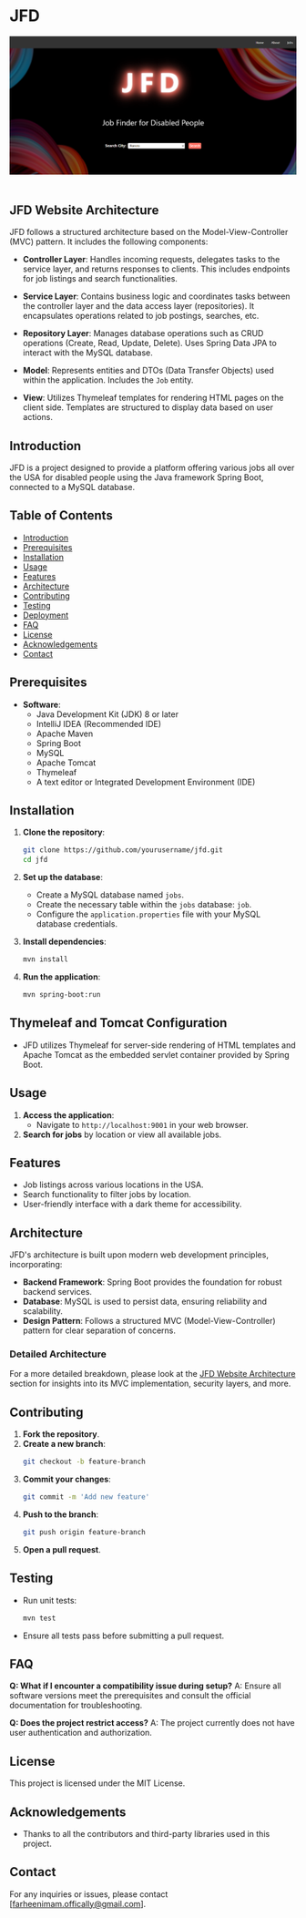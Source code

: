 # JFD
<p align="center">
 <img src="image.png">
 <br>
 <br>
</p>

## JFD Website Architecture

JFD follows a structured architecture based on the Model-View-Controller (MVC) pattern. It includes the following components:

* **Controller Layer**: Handles incoming requests, delegates tasks to the service layer, and returns responses to clients. This includes endpoints for job listings and search functionalities.

* **Service Layer**: Contains business logic and coordinates tasks between the controller layer and the data access layer (repositories). It encapsulates operations related to job postings, searches, etc.

* **Repository Layer**: Manages database operations such as CRUD operations (Create, Read, Update, Delete). Uses Spring Data JPA to interact with the MySQL database.

* **Model**: Represents entities and DTOs (Data Transfer Objects) used within the application. Includes the `Job` entity.

* **View**: Utilizes Thymeleaf templates for rendering HTML pages on the client side. Templates are structured to display data based on user actions.

## Introduction
JFD is a project designed to provide a platform offering various jobs all over the USA for disabled people using the Java framework Spring Boot, connected to a MySQL database.

## Table of Contents
* [Introduction](#introduction)
* [Prerequisites](#prerequisites)
* [Installation](#installation)
* [Usage](#usage)
* [Features](#features)
* [Architecture](#architecture)
* [Contributing](#contributing)
* [Testing](#testing)
* [Deployment](#deployment)
* [FAQ](#faq)
* [License](#license)
* [Acknowledgements](#acknowledgements)
* [Contact](#contact)

## Prerequisites
- **Software**:
  - Java Development Kit (JDK) 8 or later
  - IntelliJ IDEA (Recommended IDE)
  - Apache Maven
  - Spring Boot
  - MySQL
  - Apache Tomcat
  - Thymeleaf
  - A text editor or Integrated Development Environment (IDE)

## Installation
1. **Clone the repository**:
    ```bash
    git clone https://github.com/yourusername/jfd.git
    cd jfd
    ```
2. **Set up the database**:
    - Create a MySQL database named `jobs`.
    - Create the necessary table within the `jobs` database: `job`.
    - Configure the `application.properties` file with your MySQL database credentials.

3. **Install dependencies**:
    ```bash
    mvn install
    ```
4. **Run the application**:
    ```bash
    mvn spring-boot:run
    ```

## Thymeleaf and Tomcat Configuration
* JFD utilizes Thymeleaf for server-side rendering of HTML templates and Apache Tomcat as the embedded servlet container provided by Spring Boot.

## Usage
1. **Access the application**:
    - Navigate to `http://localhost:9001` in your web browser.
2. **Search for jobs** by location or view all available jobs.

## Features
* Job listings across various locations in the USA.
* Search functionality to filter jobs by location.
* User-friendly interface with a dark theme for accessibility.

## Architecture

JFD's architecture is built upon modern web development principles, incorporating:

* **Backend Framework**: Spring Boot provides the foundation for robust backend services.
* **Database**: MySQL is used to persist data, ensuring reliability and scalability.
* **Design Pattern**: Follows a structured MVC (Model-View-Controller) pattern for clear separation of concerns.

### Detailed Architecture
For a more detailed breakdown, please look at the [JFD Website Architecture](#jfd-website-architecture) section for insights into its MVC implementation, security layers, and more.

## Contributing
1. **Fork the repository**.
2. **Create a new branch**:
    ```bash
    git checkout -b feature-branch
    ```
3. **Commit your changes**:
    ```bash
    git commit -m 'Add new feature'
    ```
4. **Push to the branch**:
    ```bash
    git push origin feature-branch
    ```
5. **Open a pull request**.

## Testing
* Run unit tests:
    ```bash
    mvn test
    ```
* Ensure all tests pass before submitting a pull request.

## FAQ
**Q: What if I encounter a compatibility issue during setup?**
A: Ensure all software versions meet the prerequisites and consult the official documentation for troubleshooting.

**Q: Does the project restrict access?**
A: The project currently does not have user authentication and authorization.

## License
This project is licensed under the MIT License.

## Acknowledgements
* Thanks to all the contributors and third-party libraries used in this project.

## Contact
For any inquiries or issues, please contact [farheenimam.offically@gmail.com].
